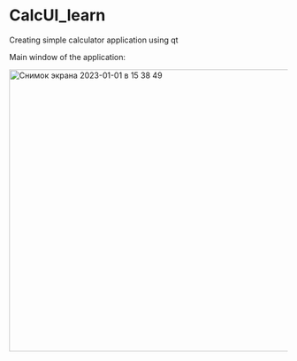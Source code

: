 # CalcUI_learn
Creating simple calculator application using qt

Main window of the application:

<img width="510" alt="Снимок экрана 2023-01-01 в 15 38 49" src="https://user-images.githubusercontent.com/103634666/210170928-12341289-ee93-4b18-92cb-add423fc6e79.png">
